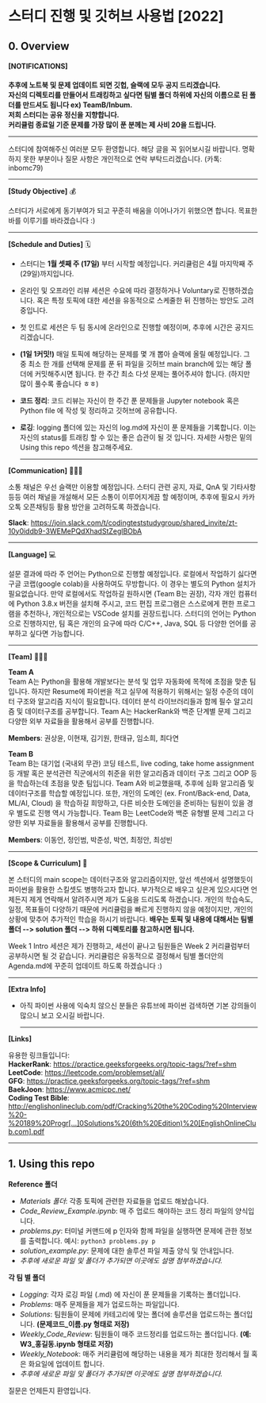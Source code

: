 # 스터디 진행 및 깃허브 사용법 [2022]  
## 0. Overview 

#### [NOTIFICATIONS] <br>
  
__추후에 노트북 및 문제 업데이트 되면 깃헙, 슬랙에 모두 공지 드리겠습니다.__ <br>
__자신의 디렉토리를 만들어서 트래킹하고 싶다면 팀별 폴더 하위에 자신의 이름으로 된 폴더를 만드셔도 됩니다 ex) TeamB/Inbum.__ <br>
__저희 스터디는 공유 정신을 지향합니다.__  
__커리큘럼 종료일 기준 문제를 가장 많이 푼 분께는 제 사비 20을 드립니다.__  
  
  ___
  

스터디에 참여해주신 여러분 모두 환영합니다. 해당 글을 꼭 읽어보시길 바랍니다. 명확하지 못한 부분이나 질문 사항은 개인적으로 연락 부탁드리겠습니다. (카톡: inbomc79)  
  
  ___
  
__[Study Objective]__ 💰 <br>
  
스터디가 서로에게 동기부여가 되고 꾸준히 배움을 이어나가기 위했으면 합니다. 목표한 바를 이루기를 바라겠습니다 :)    
  
  ___
  
__[Schedule and Duties]__ 🗓 <br>
- 스터디는 __1월 셋째 주 (17일)__ 부터 시작할 예정입니다. 커리큘럼은 4월 마지막째 주(29일)까지입니다.  
- 온라인 및 오프라인 리뷰 세션은 수요에 따라 결정하거나 Voluntary로 진행하겠습니다. 혹은 특정 토픽에 대한 세션을 유동적으로 스케줄한 뒤 진행하는 방안도 고려중입니다.  
- 첫 인트로 세션은 두 팀 동시에 온라인으로 진행할 예정이며, 추후에 시간은 공지드리겠습니다.
- __(1일 1커밋!)__ 매일 토픽에 해당하는 문제를 몇 개 뽑아 슬랙에 올릴 예정입니다. 그 중 최소 한 개를 선택해 문제를 푼 뒤 파일을 깃허브 main branch에 있는 해당 폴더에 커밋해주시면 됩니다. 한 주간 최소 다섯 문제는 풀어주셔야 합니다. (하지만 많이 풀수록 좋습니다 ㅎㅎ)
- __코드 정리__: 코드 리뷰는 자신이 한 주간 푼 문제들을 Jupyter notebook 혹은 Python file 에 작성 및 정리하고 깃허브에 공유합니다.
- __로깅__: logging 폴더에 있는 자신의 log.md에 자신이 푼 문제들을 기록합니다. 이는 자신의 status를 트래킹 할 수 있는 좋은 습관이 될 것 입니다. 자세한 사항은 밑의 Using this repo 섹션을 참고해주세요.   
  
  ___
  
__[Communication]__ 🙋🏻‍♂️ <br>
  
소통 채널은 우선 슬랙만 이용할 예정입니다. 스터디 관련 공지, 자료, QnA 및 기타사항 등등 여러 채널을 개설해서 모든 소통이 이루어지게끔 할 예정이며, 추후에 필요시 카카오톡 오픈채팅등 활용 방안을 고려하도록 하겠습니다.  
  
__Slack__: https://join.slack.com/t/codingteststudygroup/shared_invite/zt-10y0iddb9-3WEMePQdXhadStZeglBObA  
  
  ___
  
__[Language]__ 💻 <br>
  
설문 결과에 따라 주 언어는 Python으로 진행할 예정입니다. 로컬에서 작업하기 싫다면 구글 코랩(google colab)을 사용하여도 무방합니다. 이 경우는 별도의 Python 설치가 필요없습니다. 만약 로컬에서도 작업하길 원하시면 (Team B는 권장), 각자 개인 컴퓨터에 Python 3.8.x 버전을 설치해 주시고, 코드 편집 프로그램은 스스로에게 편한 프로그램을 추천하나, 개인적으로는 VSCode 설치를 권장드립니다. 스터디의 언어는 Python으로 진행하지만, 팀 혹은 개인의 요구에 따라 C/C++, Java, SQL 등 다양한 언어를 공부하고 싶다면 가능합니다.  
  
  ___
  
__[Team]__ 👨🏻‍💻 <br>
  
__Team A__  
Team A는 Python을 활용해 개발보다는 분석 및 업무 자동화에 목적에 초점을 맞춘 팀입니다. 하지만 Resume에 파이썬을 적고 실무에 적용하기 위해서는 일정 수준의 데이터 구조와 알고리즘 지식이 필요합니다. 데이터 분석 라이브러리들과 함께 필수 알고리즘 및 데이터구조를 공부합니다. Team A는 HackerRank와 백준 단계별 문제 그리고 다양한 외부 자료들을 활용해서 공부를 진행합니다.
  
__Members__: 권상윤, 이현재, 김기원, 한태규, 임소희, 최다연
  

__Team B__  
Team B는 대기업 (국내외 무관) 코딩 테스트, live coding, take home assignment 등 개발 혹은 분석관련 직군에서의 취준을 위한 알고리즘과 데이터 구조 그리고 OOP 등을 학습하는데 초점을 맞춘 팀입니다. Team A와 비교했을때, 추후에 심화 알고리즘 및 데이터구조를 학습할 예정입니다. 또한, 개인의 도메인 (ex. Front/Back-end, Data, ML/AI, Cloud) 을 학습하길 희망하고, 다른 비슷한 도메인을 준비하는 팀원이 있을 경우 별도로 진행 역시 가능합니다. Team B는 LeetCode와 백준 유형별 문제 그리고 다양한 외부 자료들을 활용해서 공부를 진행합니다.
  
__Members__: 이동언, 정인범, 박준성, 박연, 최정안, 최성빈
  
  ___
  
__[Scope & Curriculum]__ 🔭 <br>
  
본 스터디의 main scope는 데이터구조와 알고리즘이지만, 앞선 섹션에서 설명했듯이 파이썬을 활용한 스킬셋도 병행하고자 합니다. 부가적으로 배우고 싶은게 있으시다면 언제든지 제게 연락해서 알려주시면 제가 도움을 드리도록 하겠습니다. 개인의 학습속도, 일정, 목표들이 다양하기 때문에 커리큘럼을 빠르게 진행하지 않을 예정이지만, 개인의 상황에 맞추어 추가적인 학습을 하시기 바랍니다. __배우는 토픽 및 내용에 대해서는 팀별 폴더 --> solution 폴더 --> 하위 디렉토리를 참고하시면 됩니다.__    
  
Week 1 Intro 세션은 제가 진행하고, 세션이 끝나고 팀원들은 Week 2 커리큘럼부터 공부하시면 될 것 같습니다. 커리큘럼은 유동적으로 결정해서 팀별 폴더안의 Agenda.md에 꾸준히 업데이트 하도록 하겠습니다 :)
  
  ___
  
__[Extra Info]__ <br>
  
- 아직 파이썬 사용에 익숙치 않으신 분들은 유튜브에 파이썬 검색하면 기본 강의들이 많으니 보고 오시길 바랍니다.  
  ___
  
__[Links]__ <br>
  
유용한 링크들입니다: <br>
__HackerRank__: https://practice.geeksforgeeks.org/topic-tags/?ref=shm <br>
__LeetCode__: https://leetcode.com/problemset/all/ <br>
__GFG__: https://practice.geeksforgeeks.org/topic-tags/?ref=shm <br>
__BaekJoon__: https://www.acmicpc.net/ <br>
__Coding Test Bible__: http://englishonlineclub.com/pdf/Cracking%20the%20Coding%20Interview%20-%20189%20Progr[…]0Solutions%20(6th%20Edition)%20[EnglishOnlineClub.com].pdf <br>
  ___
  
## 1. Using this repo  

__Reference 폴더__ <br>
- *Materials 폴더*: 각종 토픽에 관련한 자료들을 업로드 해놨습니다. 
- *Code_Review_Example.ipynb*: 매 주 업로드 해야하는 코드 정리 파일의 양식입니다.
- *problems.py*: 터미널 커맨드에 p 인자와 함께 파일을 실행하면 문제에 관한 정보를 출력합니다. 예시: ```python3 problems.py p```
- *solution_example.py*: 문제에 대한 솔루션 파일 제출 양식 및 안내입니다.
- *추후에 새로운 파일 및 폴더가 추가되면 이곳에도 설명 첨부하겠습니다.*
  
__각 팀 별 폴더__ <br>
- *Logging*: 각자 로깅 파일 (.md) 에 자신이 푼 문제들을 기록하는 폴더입니다.
- *Problems*: 매주 문제들을 제가 업로드하는 파일입니다.
- *Solutions*: 팀원들이 문제에 카테고리에 맞는 폴더에 솔루션을 업로드하는 폴더입니다. **(문제코드_이름.py 형태로 저장)**
- *Weekly_Code_Review*: 팀원들이 매주 코드정리를 업로드하는 폴더입니다. **(예: W3_홍길동.ipynb 형태로 저장)**
- *Weekly_Notebook*: 매주 커리큘럼에 해당하는 내용을 제가 최대한 정리해서 월 혹은 화요일에 업데이트 합니다.
- *추후에 새로운 파일 및 폴더가 추가되면 이곳에도 설명 첨부하겠습니다.*
  
질문은 언제든지 환영입니다.
